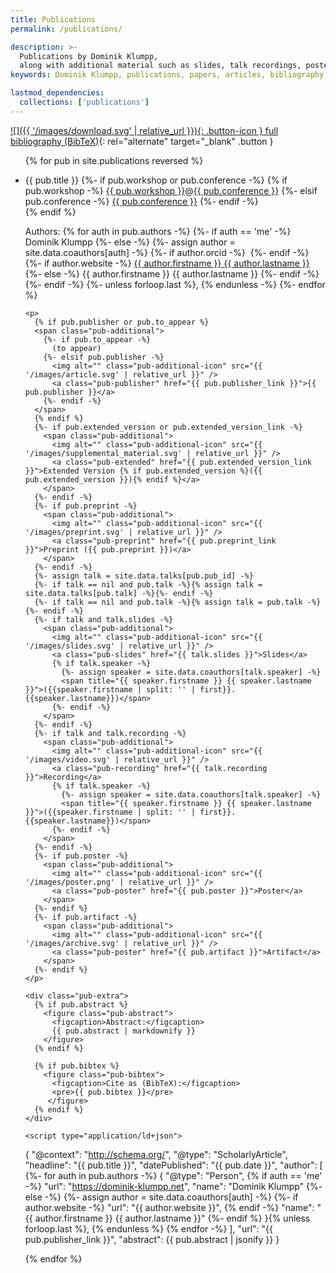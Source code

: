 ```yaml
---
title: Publications
permalink: /publications/

description: >-
  Publications by Dominik Klumpp,
  along with additional material such as slides, talk recordings, posters etc.
keywords: Dominik Klumpp, publications, papers, articles, bibliography, references

lastmod_dependencies:
  collections: ['publications']
---
```


[![]({{ '/images/download.svg' | relative_url }}){: .button-icon } full bibliography (BibTeX)](/resources/bibliography.bib){: rel="alternate" target="_blank" .button }

<ul class="pub-list">
{% for pub in site.publications reversed %}
  <li class="publication" id="pub-{{ pub.pub_id }}">
    <p>
      <a class="pub-unfolder" href="#pub-{{ pub.pub_id }}" aria-label="show details for publication"></a>
      <a class="pub-folder" href="#/" aria-label="collapse detailed view"></a>
      <span class="pub-title">{{ pub.title }}</span>
      {%- if pub.workshop or pub.conference -%}
        <span class="pub-venue">
          {% if pub.workshop -%}
            <a class="pub-workshop" href="{{ pub.workshop_link }}">{{ pub.workshop }}</a><span class="colocation-link">@</span><a class="pub-colocation" href="{{ pub.conference_link }}">{{ pub.conference }}</a>
          {%- elsif pub.conference -%}
            <a class="pub-conference" href="{{ pub.conference_link }}">{{ pub.conference }}</a>
          {%- endif -%}<br/>
        </span>
      {% endif %}
    </p>
    <p class="pub-authorline">
      <span>Authors:</span>
      {% for auth in pub.authors -%}
        {%- if auth == 'me' -%}
          <span class="author-self">Dominik Klumpp</span>
        {%- else -%}
          {%- assign author = site.data.coauthors[auth] -%}
          <span class="author">
            {%- if author.orcid -%}
              <a class="author-orcid" href="https://orcid.org/{{author.orcid}}" aria-label="ORCID profile for {{ author.firstname }} {{ author.lastname }}"><img alt="" src="{{ '/images/orcid.svg' | relative_url }}"/></a>
            {%- endif -%}
            {%- if author.website -%}
              <a class="author-link" href="{{ author.website }}">{{ author.firstname }} {{ author.lastname }}</a>
            {%- else -%}
              {{ author.firstname }} {{ author.lastname }}
            {%- endif -%}
          </span>
        {%- endif -%}
        {%- unless forloop.last %}, {% endunless -%}
      {%- endfor %}
    </p>
 
    <p>
      {% if pub.publisher or pub.to_appear %}
      <span class="pub-additional">
        {%- if pub.to_appear -%}
          (to appear)
        {%- elsif pub.publisher -%}
          <img alt="" class="pub-additional-icon" src="{{ '/images/article.svg' | relative_url }}" />
          <a class="pub-publisher" href="{{ pub.publisher_link }}">{{ pub.publisher }}</a>
        {%- endif -%}
      </span>
      {% endif %}
      {%- if pub.extended_version or pub.extended_version_link -%}
        <span class="pub-additional">
          <img alt="" class="pub-additional-icon" src="{{ '/images/supplemental_material.svg' | relative_url }}" />
          <a class="pub-extended" href="{{ pub.extended_version_link }}">Extended Version {% if pub.extended_version %}({{ pub.extended_version }}){% endif %}</a>
        </span>
      {%- endif -%}
      {%- if pub.preprint -%}
        <span class="pub-additional">
          <img alt="" class="pub-additional-icon" src="{{ '/images/preprint.svg' | relative_url }}" />
          <a class="pub-preprint" href="{{ pub.preprint_link }}">Preprint ({{ pub.preprint }})</a>
        </span>
      {%- endif -%}
      {%- assign talk = site.data.talks[pub.pub_id] -%}
      {%- if talk == nil and pub.talk -%}{% assign talk = site.data.talks[pub.talk] -%}{%- endif -%}
      {%- if talk == nil and pub.talk -%}{% assign talk = pub.talk -%}{%- endif -%}
      {%- if talk and talk.slides -%}
        <span class="pub-additional">
          <img alt="" class="pub-additional-icon" src="{{ '/images/slides.svg' | relative_url }}" />
          <a class="pub-slides" href="{{ talk.slides }}">Slides</a>
          {% if talk.speaker -%}
            {%- assign speaker = site.data.coauthors[talk.speaker] -%}
            <span title="{{ speaker.firstname }} {{ speaker.lastname }}">({{speaker.firstname | split: '' | first}}. {{speaker.lastname}})</span>
          {%- endif -%}
        </span>
      {%- endif -%}
      {%- if talk and talk.recording -%}
        <span class="pub-additional">
          <img alt="" class="pub-additional-icon" src="{{ '/images/video.svg' | relative_url }}" />
          <a class="pub-recording" href="{{ talk.recording }}">Recording</a>
          {% if talk.speaker -%}
            {%- assign speaker = site.data.coauthors[talk.speaker] -%}
            <span title="{{ speaker.firstname }} {{ speaker.lastname }}">({{speaker.firstname | split: '' | first}}. {{speaker.lastname}})</span>
          {%- endif -%}
        </span>
      {%- endif -%}
      {%- if pub.poster -%}
        <span class="pub-additional">
          <img alt="" class="pub-additional-icon" src="{{ '/images/poster.png' | relative_url }}" />
          <a class="pub-poster" href="{{ pub.poster }}">Poster</a>
        </span>
      {%- endif %}
      {%- if pub.artifact -%}
        <span class="pub-additional">
          <img alt="" class="pub-additional-icon" src="{{ '/images/archive.svg' | relative_url }}" />
          <a class="pub-poster" href="{{ pub.artifact }}">Artifact</a>
        </span>
      {%- endif %}
    </p>
    
    <div class="pub-extra">
      {% if pub.abstract %}
        <figure class="pub-abstract">
          <figcaption>Abstract:</figcaption>
          {{ pub.abstract | markdownify }}
        </figure>
      {% endif %}

      {% if pub.bibtex %}
        <figure class="pub-bibtex">
          <figcaption>Cite as (BibTeX):</figcaption>
          <pre>{{ pub.bibtex }}</pre>
         </figure>
      {% endif %}
    </div>

    <script type="application/ld+json">
{
  "@context": "http://schema.org/",
  "@type": "ScholarlyArticle",
  "headline": "{{ pub.title }}",
  "datePublished": "{{ pub.date }}",
  "author": [
    {%- for auth in pub.authors -%}
    {
      "@type": "Person",
      {% if auth == 'me' -%}
        "url": "https://dominik-klumpp.net",
        "name": "Dominik Klumpp"
      {%- else -%}
        {%- assign author = site.data.coauthors[auth] -%}
        {%- if author.website -%}
        "url": "{{ author.website }}",
        {% endif -%}
        "name": "{{ author.firstname }} {{ author.lastname }}"
      {%- endif %}
    }{% unless forloop.last %}, {% endunless %}
    {% endfor -%}
  ],
  "url": "{{ pub.publisher_link }}",
  "abstract": {{ pub.abstract | jsonify }}
}
    </script>
  </li>
{% endfor %}
</ul>

<!-- plans:

  link scholar
  A-Z icon after "Authors" if order is alphabetical
  include "type" of publication
  add presentation for QA4SASO to research gate & link
-->
